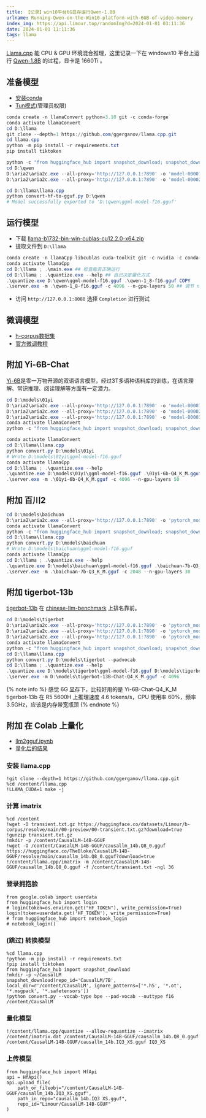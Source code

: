 ```yaml
---
title: 【记录】win10平台6G显存运行Qwen-1.8B
urlname: Running-Qwen-on-the-Win10-platform-with-6GB-of-video-memory
index_img: https://api.limour.top/randomImg?d=2024-01-01 03:11:36
date: 2024-01-01 11:11:36
tags: llama
---
```

[Llama.cpp](https://github.com/ggerganov/llama.cpp) 能 CPU & GPU 环境混合推理，这里记录一下在 windows10 平台上运行 [Qwen-1.8B](https://huggingface.co/Qwen/Qwen-1_8B) 的过程，显卡是 1660Ti 。
## 准备模型
+ [安装conda](/-ji-lu--an-zhuang-conda-bing-geng-huan-qing-hua-yuan)
+ [Tun模式](/Use-Tunnel-to-speed-up-the-connection-of-VPS)(管理员权限)
```powershell
conda create -n llamaConvert python=3.10 git -c conda-forge
conda activate llamaConvert
cd D:\llama
git clone --depth=1 https://github.com/ggerganov/llama.cpp.git
cd llama.cpp
python -m pip install -r requirements.txt
pip install tiktoken
```
```powershell
python -c "from huggingface_hub import snapshot_download; snapshot_download(repo_id='Qwen/Qwen-1_8B-Chat', local_dir=r'D:\qwen', ignore_patterns=['*.h5', '*.ot', '*.msgpack', '*.safetensors'])"
cd D:\qwen
D:\aria2\aria2c.exe --all-proxy='http://127.0.0.1:7890' -o 'model-00001-of-00002.safetensors' "https://huggingface.co/Qwen/Qwen-1_8B-Chat/resolve/main/model-00001-of-00002.safetensors?download=true"
D:\aria2\aria2c.exe --all-proxy='http://127.0.0.1:7890' -o 'model-00002-of-00002.safetensors' "https://huggingface.co/Qwen/Qwen-1_8B-Chat/resolve/main/model-00002-of-00002.safetensors?download=true"
```
```powershell
cd D:\llama\llama.cpp
python convert-hf-to-gguf.py D:\qwen
# Model successfully exported to 'D:\qwen\ggml-model-f16.gguf'
```
## 运行模型
+ 下载 [llama-b1732-bin-win-cublas-cu12.2.0-x64.zip](https://github.com/ggerganov/llama.cpp/releases)
+ 提取文件到 `D:\llama`
```powershell
conda create -n llamaCpp libcublas cuda-toolkit git -c nvidia -c conda-forge
conda activate llamaCpp
cd D:\llama ; .\main.exe ## 检查能否正确运行
cd D:\llama ; .\quantize.exe --help ## 自己决定量化方式
.\quantize.exe D:\qwen\ggml-model-f16.gguf .\qwen-1_8-f16.gguf COPY
.\server.exe -m .\qwen-1_8-f16.gguf -c 4096 --n-gpu-layers 50 ## 调节 n-gpu-layers 平衡 CPU & GPU
```
+ 访问 `http://127.0.0.1:8080` 选择 `Completion` 进行测试
## 微调模型
+ [h-corpus数据集](https://huggingface.co/datasets/a686d380/h-corpus-2023)
+ [官方微调教程](https://github.com/QwenLM/Qwen/blob/main/README_CN.md#微调)
## 附加 Yi-6B-Chat
[Yi-6B](https://huggingface.co/01-ai/Yi-6B-Chat)是零一万物开源的双语语言模型，经过3T多语种语料库的训练，在语言理解、常识推理、阅读理解等方面有一定潜力。
```powershell
cd D:\models\01yi
D:\aria2\aria2c.exe --all-proxy='http://127.0.0.1:7890' -o 'model-00001-of-00003.safetensors' "https://huggingface.co/01-ai/Yi-6B-Chat/resolve/main/model-00001-of-00003.safetensors?download=true"
D:\aria2\aria2c.exe --all-proxy='http://127.0.0.1:7890' -o 'model-00002-of-00003.safetensors' "https://huggingface.co/01-ai/Yi-6B-Chat/resolve/main/model-00002-of-00003.safetensors?download=true"
D:\aria2\aria2c.exe --all-proxy='http://127.0.0.1:7890' -o 'model-00003-of-00003.safetensors'  https://huggingface.co/01-ai/Yi-6B-Chat/resolve/main/model-00003-of-00003.safetensors?download=true
conda activate llamaConvert
python -c "from huggingface_hub import snapshot_download; snapshot_download(repo_id='01-ai/Yi-6B-Chat', local_dir=r'D:\models\01yi', ignore_patterns=['*.h5', '*.ot', '*.msgpack', '*.safetensors'])"
```
```powershell
conda activate llamaConvert
cd D:\llama\llama.cpp
python convert.py D:\models\01yi
# Wrote D:\models\01yi\ggml-model-f16.gguf
conda activate llamaCpp
cd D:\llama ; .\quantize.exe --help
.\quantize.exe D:\models\01yi\ggml-model-f16.gguf .\01yi-6b-Q4_K_M.gguf Q4_K_M
.\server.exe -m .\01yi-6b-Q4_K_M.gguf -c 4096 --n-gpu-layers 50
```
## 附加 百川2
```powershell
cd D:\models\baichuan
D:\aria2\aria2c.exe --all-proxy='http://127.0.0.1:7890' -o 'pytorch_model.bin' "https://huggingface.co/baichuan-inc/Baichuan2-7B-Chat/resolve/main/pytorch_model.bin?download=true"
conda activate llamaConvert
python -c "from huggingface_hub import snapshot_download; snapshot_download(repo_id='baichuan-inc/Baichuan2-7B-Chat', local_dir=r'D:\models\baichuan', ignore_patterns=['*.h5', '*.bin', '*.ot', '*.msgpack', '*.safetensors'])"
cd D:\llama\llama.cpp
python convert.py D:\models\baichuan
# Wrote D:\models\baichuan\ggml-model-f16.gguf
conda activate llamaCpp
cd D:\llama ; .\quantize.exe --help
.\quantize.exe D:\models\baichuan\ggml-model-f16.gguf .\baichuan-7b-Q3_K_M.gguf Q3_K_M
.\server.exe -m .\baichuan-7b-Q3_K_M.gguf -c 2048 --n-gpu-layers 30
```
## 附加 tigerbot-13b
[tigerbot-13b](https://huggingface.co/TigerResearch/tigerbot-13b-chat-v5) 在 [chinese-llm-benchmark](https://github.com/jeinlee1991/chinese-llm-benchmark) 上排名靠前。
```powershell
cd D:\models\tigerbot
D:\aria2\aria2c.exe --all-proxy='http://127.0.0.1:7890' -o 'pytorch_model-00001-of-00003.bin' --max-download-limit=6M "https://huggingface.co/TigerResearch/tigerbot-13b-chat-v5/resolve/main/pytorch_model-00001-of-00003.bin?download=true"
D:\aria2\aria2c.exe --all-proxy='http://127.0.0.1:7890' -o 'pytorch_model-00002-of-00003.bin' --max-download-limit=6M "https://huggingface.co/TigerResearch/tigerbot-13b-chat-v5/resolve/main/pytorch_model-00002-of-00003.bin?download=true"
D:\aria2\aria2c.exe --all-proxy='http://127.0.0.1:7890' -o 'pytorch_model-00003-of-00003.bin' --max-download-limit=6M "https://huggingface.co/TigerResearch/tigerbot-13b-chat-v5/resolve/main/pytorch_model-00003-of-00003.bin?download=true"
conda activate llamaConvert
python -c "from huggingface_hub import snapshot_download; snapshot_download(repo_id='TigerResearch/tigerbot-13b-chat-v5', local_dir=r'D:\models\tigerbot', ignore_patterns=['*.h5', '*.bin', '*.ot', '*.msgpack', '*.safetensors'])"
cd D:\llama\llama.cpp
python convert.py D:\models\tigerbot --padvocab
cd D:\llama ; .\quantize.exe --help
.\quantize.exe D:\models\tigerbot\ggml-model-f16.gguf D:\models\tigerbot-13B-Chat-Q4_K_M.gguf Q4_K_M
.\server.exe -m D:\models\tigerbot-13B-Chat-Q4_K_M.gguf -c 4096
```
{% note info %}
感觉 6G 显存下，比较好用的是 Yi-6B-Chat-Q4_K_M
tigerbot-13b 在 R5 5600H 上推理速度 4.6 tokens/s，CPU 使用率 60%，频率 3.5GHz，应该是内存带宽瓶颈
{% endnote %}

## 附加 在 Colab 上量化
+ [llm2gguf.ipynb](https://colab.research.google.com/drive/1JT3XFjD7CTRB97pu3QpeGuzWA1yYEAM7?usp=sharing)
+ [量化后的结果](https://huggingface.co/Limour/CausalLM-14B-GGUF)
### 安装 llama.cpp
```ipython
!git clone --depth=1 https://github.com/ggerganov/llama.cpp.git
%cd /content/llama.cpp
!LLAMA_CUDA=1 make -j
```
### 计算 imatrix
```ipython
%cd /content
!wget -O transient.txt.gz https://huggingface.co/datasets/Limour/b-corpus/resolve/main/00-preview/00-transient.txt.gz?download=true
!gunzip transient.txt.gz
!mkdir -p /content/CausalLM-14B-GGUF
!wget -O /content/CausalLM-14B-GGUF/causallm_14b.Q8_0.gguf  https://huggingface.co/TheBloke/CausalLM-14B-GGUF/resolve/main/causallm_14b.Q8_0.gguf?download=true
!/content/llama.cpp/imatrix -m /content/CausalLM-14B-GGUF/causallm_14b.Q8_0.gguf -f /content/transient.txt -ngl 36
```
### 登录拥抱脸
```ipython
from google.colab import userdata
from huggingface_hub import login
# login(token=os.environ.get("HF_TOKEN"), write_permission=True)
login(token=userdata.get('HF_TOKEN'), write_permission=True)
# from huggingface_hub import notebook_login
# notebook_login()
```
### (跳过) 转换模型
```ipython
%cd llama.cpp
!python -m pip install -r requirements.txt
!pip install tiktoken
from huggingface_hub import snapshot_download
!mkdir -p ~/CausalLM
snapshot_download(repo_id='CausalLM/7B', local_dir=r'/content/CausalLM', ignore_patterns=['*.h5', '*.ot', '*.msgpack', '*.safetensors'])
!python convert.py --vocab-type bpe --pad-vocab --outtype f16 /content/CausalLM 
```
### 量化模型
```ipython
!/content/llama.cpp/quantize --allow-requantize --imatrix /content/imatrix.dat /content/CausalLM-14B-GGUF/causallm_14b.Q8_0.gguf /content/CausalLM-14B-GGUF/causallm_14b.IQ3_XS.gguf IQ3_XS
```
### 上传模型
```ipython
from huggingface_hub import HfApi
api = HfApi()
api.upload_file(
    path_or_fileobj="/content/CausalLM-14B-GGUF/causallm_14b.IQ3_XS.gguf",
    path_in_repo="causallm_14b.IQ3_XS.gguf",
    repo_id="Limour/CausalLM-14B-GGUF"
)
```